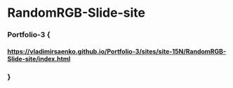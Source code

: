 # RandomRGB-Slide-site

### Portfolio-3 {

#### https://vladimirsaenko.github.io/Portfolio-3/sites/site-15N/RandomRGB-Slide-site/index.html

### }
